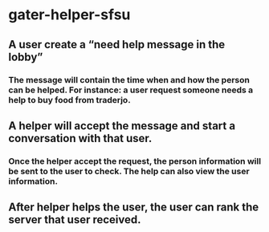 # gater-helper-sfsu

## A user create a “need help message in the lobby”
### The message will contain the time when and how the person can be helped. For instance:  a user request someone needs a help to buy food from traderjo.

## A helper will accept the message and start a conversation with that user.
### Once the helper accept the request, the person information will be sent to the user to check. The help can also view the user information.

## After helper helps the user, the user can rank the server that user received. 



